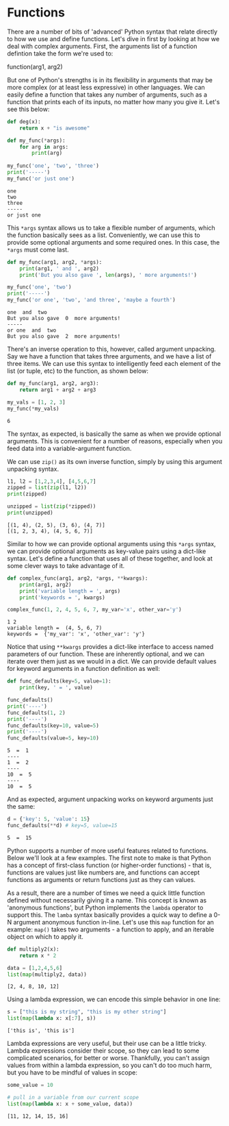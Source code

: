 
# Functions

There are a number of bits of 'advanced' Python syntax that relate directly to how we use and define functions. Let's dive in first by looking at how we deal with complex arguments. First, the arguments list of a function defintion take the form we're used to:

function(arg1, arg2)

But one of Python's strengths is in its flexibility in arguments that may be more complex (or at least less expressive) in other languages. We can easily define a function that takes any number of arguments, such as a function that prints each of its inputs, no matter how many you give it. Let's see this below:


```python
def deg(x):
    return x + "is awesome"

def my_func(*args):
    for arg in args:
        print(arg)
        
my_func('one', 'two', 'three')
print('-----')
my_func('or just one')
```

    one
    two
    three
    -----
    or just one


This `*args` syntax allows us to take a flexible number of arguments, which the function basically sees as a list. Conveniently, we can use this to provide some optional arguments and some required ones. In this case, the `*args` must come last.


```python
def my_func(arg1, arg2, *args):
    print(arg1, ' and ', arg2)
    print('But you also gave ', len(args), ' more arguments!')

my_func('one', 'two')
print('-----')
my_func('or one', 'two', 'and three', 'maybe a fourth')
```

    one  and  two
    But you also gave  0  more arguments!
    -----
    or one  and  two
    But you also gave  2  more arguments!


There's an inverse operation to this, however, called argument unpacking. Say we have a function that takes three arguments, and we have a list of three items. We can use this syntax to intelligently feed each element of the list (or tuple, etc) to the function, as shown below:


```python
def my_func(arg1, arg2, arg3):
    return arg1 + arg2 + arg3

my_vals = [1, 2, 3]
my_func(*my_vals)
```




    6



The syntax, as expected, is basically the same as when we provide optional arguments. This is convenient for a number of reasons, especially when you feed data into a variable-argument function.

We can use `zip()` as its own inverse function, simply by using this argument unpacking syntax.


```python
l1, l2 = [1,2,3,4], [4,5,6,7]
zipped = list(zip(l1, l2))
print(zipped)

unzipped = list(zip(*zipped))
print(unzipped)
```

    [(1, 4), (2, 5), (3, 6), (4, 7)]
    [(1, 2, 3, 4), (4, 5, 6, 7)]


Similar to how we can provide optional arguments using this `*args` syntax, we can provide optional arguments as key-value pairs using a dict-like syntax. Let's define a function that uses all of these together, and look at some clever ways to take advantage of it.


```python
def complex_func(arg1, arg2, *args, **kwargs):
    print(arg1, arg2)
    print('variable length = ', args)
    print('keywords = ', kwargs)

complex_func(1, 2, 4, 5, 6, 7, my_var='x', other_var='y')
```

    1 2
    variable length =  (4, 5, 6, 7)
    keywords =  {'my_var': 'x', 'other_var': 'y'}


Notice that using `**kwargs` provides a dict-like interface to access named parameters of our function. These are inherently optional, and we can iterate over them just as we would in a dict. We can provide default values for keyword arguments in a function definition as well:


```python
def func_defaults(key=5, value=1):
    print(key, ' = ', value)

func_defaults()
print('----')
func_defaults(1, 2)
print('----')
func_defaults(key=10, value=5)
print('----')
func_defaults(value=5, key=10)
```

    5  =  1
    ----
    1  =  2
    ----
    10  =  5
    ----
    10  =  5


And as expected, argument unpacking works on keyword arguments just the same:


```python
d = {'key': 5, 'value': 15}
func_defaults(**d) # key=5, value=15
```

    5  =  15


Python supports a number of more useful features related to functions. Below we'll look at a few examples. The first note to make is that Python has a concept of first-class function (or higher-order functions) - that is, functions are values just like numbers are, and functions can accept functions as arguments or return functions just as they can values.

As a result, there are a number of times we need a quick little function defined without necessarily giving it a name. This concept is known as 'anonymous functions', but Python implements the `lambda` operator to support this. The `lamba` syntax basically provides a quick way to define a 0-N argument anonymous function in-line. Let's use this `map` function for an example: `map()` takes two arguments - a function to apply, and an iterable object on which to apply it.


```python
def multiply2(x):
    return x * 2

data = [1,2,4,5,6]
list(map(multiply2, data))
```




    [2, 4, 8, 10, 12]



Using a lambda expression, we can encode this simple behavior in one line:


```python
s = ["this is my string", "this is my other string"]
list(map(lambda x: x[:7], s))
```




    ['this is', 'this is']



Lambda expressions are very useful, but their use can be a little tricky. Lambda expressions consider their scope, so they can lead to some complicated scenarios, for better or worse. Thankfully, you can't assign values from within a lambda expression, so you can't do too much harm, but you have to be mindful of values in scope:


```python
some_value = 10

# pull in a variable from our current scope
list(map(lambda x: x + some_value, data))
```




    [11, 12, 14, 15, 16]


